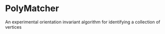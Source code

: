 # PolyMatcher
An experimental orientation invariant algorithm for identifying a collection of vertices
